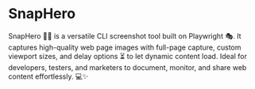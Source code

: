 # SnapHero
SnapHero 🚀📸 is a versatile CLI screenshot tool built on Playwright 🎭. It captures high-quality web page images with full-page capture, custom viewport sizes, and delay options ⏳ to let dynamic content load. Ideal for developers, testers, and marketers to document, monitor, and share web content effortlessly. 💻✨
